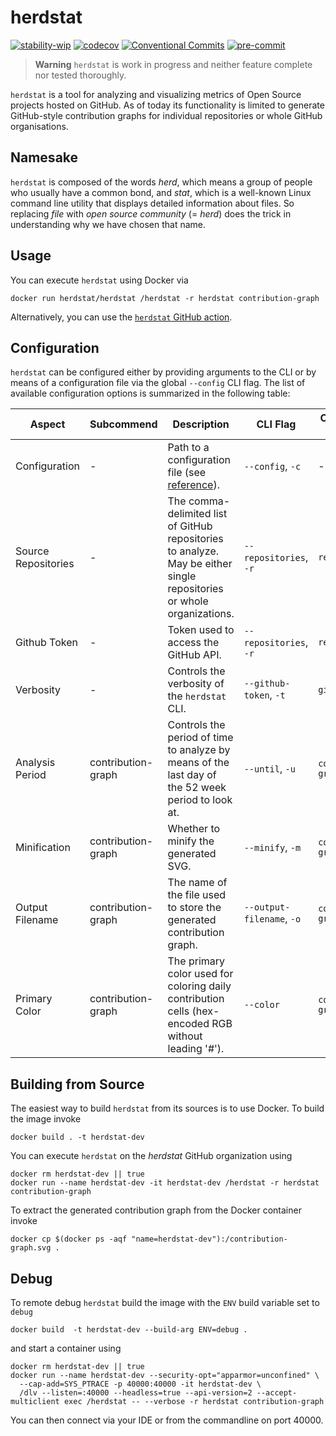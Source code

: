 # herdstat

[![stability-wip](https://img.shields.io/badge/stability-wip-lightgrey.svg)](https://github.com/mkenney/software-guides/blob/master/STABILITY-BADGES.md#work-in-progress)
[![codecov](https://codecov.io/gh/herdstat/herdstat/branch/main/graph/badge.svg?token=GG15UAXAYR)](https://codecov.io/gh/herdstat/herdstat)
[![Conventional Commits](https://img.shields.io/badge/Conventional%20Commits-1.0.0-%23FE5196?logo=conventionalcommits&logoColor=white)](https://conventionalcommits.org)
[![pre-commit](https://img.shields.io/badge/pre--commit-enabled-brightgreen?logo=pre-commit&logoColor=white)](https://github.com/pre-commit/pre-commit)

> **Warning** `herdstat` is work in progress and neither feature complete nor tested thoroughly.

`herdstat` is a tool for analyzing and visualizing metrics of Open Source projects hosted on GitHub. As of today its
functionality is limited to generate GitHub-style contribution graphs for individual repositories or whole GitHub
organisations.

## Namesake

`herdstat` is composed of the words _herd_, which means a group of people who usually have a common bond, and _stat_,
which is a well-known Linux command line utility that displays detailed information about files. So replacing _file_
with _open source community_ (= _herd_) does the trick in understanding why we have chosen that name.

## Usage

You can execute `herdstat` using Docker via

```shell
docker run herdstat/herdstat /herdstat -r herdstat contribution-graph
```

Alternatively, you can use the [`herdstat` GitHub action](https://github.com/herdstat/herdstat-action).

## Configuration

`herdstat` can be configured either by providing arguments to the CLI or by means of a configuration file via the global
`--config` CLI flag. The list of available configuration options is summarized in the following table:

| Aspect              | Subcommend         | Description                                                                                                           | CLI Flag                  | Configuration Path            |
| ------------------- | ------------------ | --------------------------------------------------------------------------------------------------------------------- | ------------------------- | ----------------------------- |
| Configuration       | -                  | Path to a configuration file (see [reference](.herdstat.reference.yaml)).                                             | `--config`, `-c`          | -                             |
| Source Repositories | -                  | The comma-delimited list of GitHub repositories to analyze. May be either single repositories or whole organizations. | `--repositories`, `-r`    | `repositories`                |
| Github Token        | -                  | Token used to access the GitHub API.                                                                                  | `--repositories`, `-r`    | `repositories`                |
| Verbosity           | -                  | Controls the verbosity of the `herdstat` CLI.                                                                         | `--github-token`, `-t`    | `github-token`                |
| Analysis Period     | contribution-graph | Controls the period of time to analyze by means of the last day of the 52 week period to look at.                     | `--until`, `-u`           | `contribution-graph/until`    |
| Minification        | contribution-graph | Whether to minify the generated SVG.                                                                                  | `--minify`, `-m`          | `contribution-graph/minify`   |
| Output Filename     | contribution-graph | The name of the file used to store the generated contribution graph.                                                  | `--output-filename`, `-o` | `contribution-graph/filename` |
| Primary Color       | contribution-graph | The primary color used for coloring daily contribution cells (hex-encoded RGB without leading '#').                   | `--color`                 | `contribution-graph/color`    |

## Building from Source

The easiest way to build `herdstat` from its sources is to use Docker. To build the image invoke

```shell
docker build . -t herdstat-dev
```

You can execute `herdstat` on the _herdstat_ GitHub organization using

```shell
docker rm herdstat-dev || true
docker run --name herdstat-dev -it herdstat-dev /herdstat -r herdstat contribution-graph
```

To extract the generated contribution graph from the Docker container invoke

```shell
docker cp $(docker ps -aqf "name=herdstat-dev"):/contribution-graph.svg .
```

## Debug

To remote debug `herdstat` build the image with the `ENV` build variable set to `debug`

```shell
docker build  -t herdstat-dev --build-arg ENV=debug .
```

and start a container using

```shell
docker rm herdstat-dev || true
docker run --name herdstat-dev --security-opt="apparmor=unconfined" \
  --cap-add=SYS_PTRACE -p 40000:40000 -it herdstat-dev \
  /dlv --listen=:40000 --headless=true --api-version=2 --accept-multiclient exec /herdstat -- --verbose -r herdstat contribution-graph
```

You can then connect via your IDE or from the commandline on port 40000.
